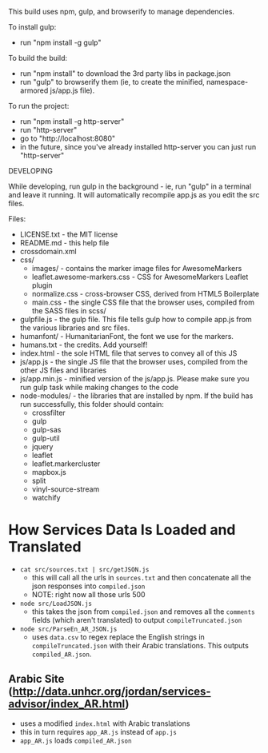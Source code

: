 This build uses npm, gulp, and browserify to manage dependencies.

To install gulp:
- run "npm install -g gulp"

To build the build:
- run "npm install" to download the 3rd party libs in package.json
- run "gulp" to browserify them (ie, to create the minified, namespace-armored js/app.js file).

To run the project:
- run "npm install -g http-server"
- run "http-server"
- go to "http://localhost:8080"
- in the future, since you've already installed http-server you can just run "http-server"

DEVELOPING

While developing, run gulp in the background - ie, run "gulp" in a terminal and
leave it running.  It will automatically recompile app.js as you edit the src files.


Files:

- LICENSE.txt - the MIT license
- README.md - this help file
- crossdomain.xml
- css/
  - images/ - contains the marker image files for AwesomeMarkers
  - leaflet.awesome-markers.css - CSS for AwesomeMarkers Leaflet plugin
  - normalize.css - cross-browser CSS, derived from HTML5 Boilerplate
  - main.css - the single CSS file that the browser uses, compiled from the SASS files in scss/
- gulpfile.js - the gulp file.  This file tells gulp how to compile app.js from the various libraries and src files.
- humanfont/ - HumanitarianFont, the font we use for the markers.
- humans.txt - the credits.  Add yourself!
- index.html - the sole HTML file that serves to convey all of this JS
- js/app.js - the single JS file that the browser uses, compiled from the other JS files and libraries
- js/app.min.js - minified version of the js/app.js. Please make sure you run gulp task while making changes to the code
- node-modules/ - the libraries that are installed by npm.  If the build has run successfully, this folder should contain:
   - crossfilter
   - gulp
   - gulp-sas
   - gulp-util
   - jquery
   - leaflet
   - leaflet.markercluster
   - mapbox.js
   - split
   - vinyl-source-stream
   - watchify

# How Services Data Is Loaded and Translated
- `cat src/sources.txt | src/getJSON.js`
  - this will call all the urls in `sources.txt` and then concatenate all the json responses into `compiled.json`
  - NOTE: right now all those urls 500
- `node src/LoadJSON.js`
  - this takes the json from `compiled.json` and removes all the `comments` fields (which aren't translated) to output `compileTruncated.json`
- `node src/ParseEn_AR_JSON.js`
  - uses `data.csv` to regex replace the English strings in `compileTruncated.json` with their Arabic translations. This outputs `compiled_AR.json`.

## Arabic Site (http://data.unhcr.org/jordan/services-advisor/index_AR.html)
- uses a modified `index.html` with Arabic translations
- this in turn requires `app_AR.js` instead of `app.js`
- `app_AR.js` loads `compiled_AR.json`
